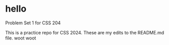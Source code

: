 # hello
Problem Set 1 for CSS 204

This is a practice repo for CSS 2024. 
These are my edits to the README.md file. 
woot woot